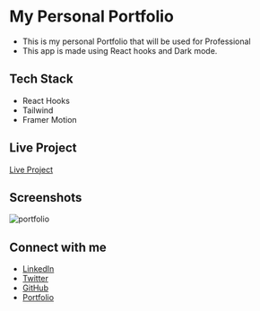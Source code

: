 # My Personal Portfolio

- This is my personal Portfolio that will be used for Professional
- This app is made using React hooks and Dark mode.

## Tech Stack

- React Hooks
- Tailwind
- Framer Motion

## Live Project

[Live Project](https://my-portfolio-xi-eight-88.vercel.app/)

## Screenshots
![portfolio](https://github.com/PriyanshuSinghR/Personal-Portfolio/assets/52795506/72b442fa-3f5d-4944-8d03-c59c32fea0fb)

## Connect with me

- [LinkedIn](https://www.linkedin.com/in/priyanshu844/)
- [Twitter](https://twitter.com/Priyanshu844)
- [GitHub](https://github.com/PriyanshuSinghR)
- [Portfolio](https://priyanshu-portfolio.netlify.app/)
